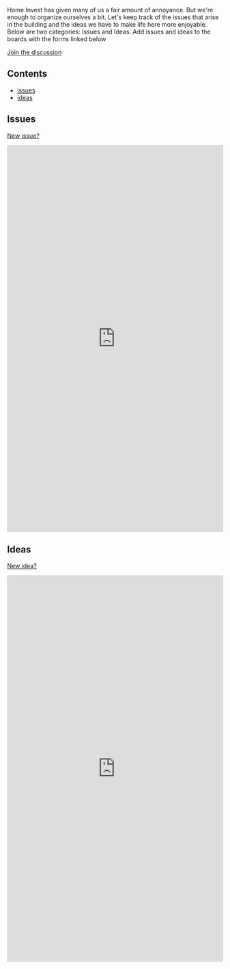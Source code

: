 Home Invest has given many of us a fair amount of annoyance. But we're enough to organize ourselves a bit. Let's keep track of the issues that arise in the building and the ideas we have to make life here more enjoyable. Below are two categories: Issues and Ideas. Add issues and ideas to the boards with the forms linked below


<a href="https://airtable.com/invite/l?inviteId=invZl5HmlKug2sxXM&inviteToken=171c37c31a38cdd407611a360d5c4f92c8b72341c2e33cc01dfc7fd528421c7a" class="button">Join the discussion</a>
## Contents

- [issues](#issues)
- [ideas](#ideas)

## Issues

<a href="https://airtable.com/shrW34X5dRtrKsSyO" class="button">New issue?</a>

<iframe class="airtable-embed" src="https://airtable.com/embed/shrHXIkWklooqFG2v?backgroundColor=blue&viewControls=on" frameborder="0" onmousewheel="" width="100%" height="900" style="background: transparent; border: 1px solid #ccc;"></iframe>

## Ideas
<a href="https://airtable.com/shr2xG4hIn6druGhV" class="button">New idea?</a>

<iframe class="airtable-embed" src="https://airtable.com/embed/shrB9cJ9T6CANuq5L?backgroundColor=blue&viewControls=on" frameborder="0" onmousewheel="" width="100%" height="900" style="background: transparent; border: 1px solid #ccc;"></iframe>